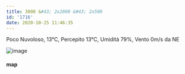 ```yaml
---
title: 3000 &#43; 2x2000 &#43; 2x500
id: '1716'
date: 2020-10-25 11:46:35
---
```


Poco Nuvoloso, 13°C, Percepito 13°C, Umidità 79%, Vento 0m/s da NE

![image](/images/2021/08/20201025-activity-map.png)

#### map